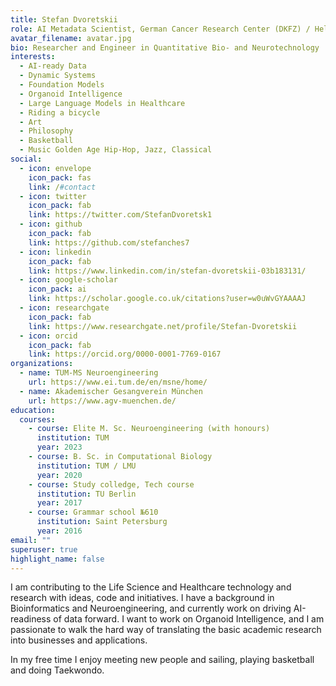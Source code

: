 ```yaml
---
title: Stefan Dvoretskii
role: AI Metadata Scientist, German Cancer Research Center (DKFZ) / Helmholtz Metadata Collaboration
avatar_filename: avatar.jpg
bio: Researcher and Engineer in Quantitative Bio- and Neurotechnology
interests:
  - AI-ready Data
  - Dynamic Systems
  - Foundation Models
  - Organoid Intelligence
  - Large Language Models in Healthcare
  - Riding a bicycle
  - Art
  - Philosophy
  - Basketball
  - Music Golden Age Hip-Hop, Jazz, Classical
social:
  - icon: envelope
    icon_pack: fas
    link: /#contact
  - icon: twitter
    icon_pack: fab
    link: https://twitter.com/StefanDvoretsk1
  - icon: github
    icon_pack: fab
    link: https://github.com/stefanches7
  - icon: linkedin
    icon_pack: fab
    link: https://www.linkedin.com/in/stefan-dvoretskii-03b183131/
  - icon: google-scholar
    icon_pack: ai
    link: https://scholar.google.co.uk/citations?user=w0uWvGYAAAAJ
  - icon: researchgate
    icon_pack: fab
    link: https://www.researchgate.net/profile/Stefan-Dvoretskii
  - icon: orcid
    icon_pack: fab
    link: https://orcid.org/0000-0001-7769-0167
organizations:
  - name: TUM-MS Neuroengineering
    url: https://www.ei.tum.de/en/msne/home/
  - name: Akademischer Gesangverein München
    url: https://www.agv-muenchen.de/
education:
  courses:
    - course: Elite M. Sc. Neuroengineering (with honours)
      institution: TUM
      year: 2023
    - course: B. Sc. in Computational Biology
      institution: TUM / LMU
      year: 2020
    - course: Study colledge, Tech course
      institution: TU Berlin
      year: 2017
    - course: Grammar school №610
      institution: Saint Petersburg
      year: 2016
email: ""
superuser: true
highlight_name: false
---
```

I am contributing to the Life Science and Healthcare technology and research with ideas, code and initiatives.
I have a background in Bioinformatics and Neuroengineering, and currently work on driving AI-readiness of data forward.
I want to work on Organoid Intelligence, and I am passionate to walk the hard way of translating the basic academic research into businesses and applications.

In my free time I enjoy meeting new people and sailing, playing basketball and doing Taekwondo.
